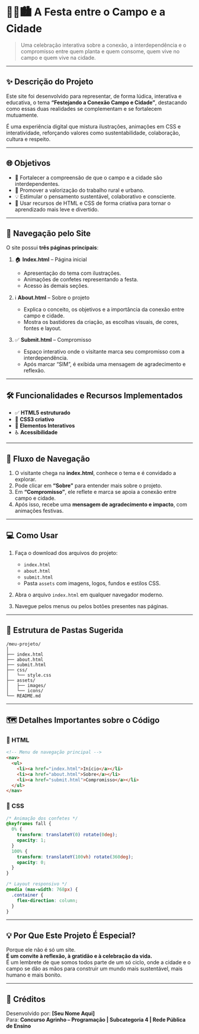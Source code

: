 
# 🎉🌾🏙️ A Festa entre o Campo e a Cidade

> Uma celebração interativa sobre a conexão, a interdependência e o compromisso entre quem planta e quem consome, quem vive no campo e quem vive na cidade.

---

## ✨ Descrição do Projeto
Este site foi desenvolvido para representar, de forma lúdica, interativa e educativa, o tema **“Festejando a Conexão Campo e Cidade”**, destacando como essas duas realidades se complementam e se fortalecem mutuamente.

É uma experiência digital que mistura ilustrações, animações em CSS e interatividade, reforçando valores como sustentabilidade, colaboração, cultura e respeito.

---

## 🌐 Objetivos
- 🌾 Fortalecer a compreensão de que o campo e a cidade são interdependentes.
- 🎯 Promover a valorização do trabalho rural e urbano.
- 💡 Estimular o pensamento sustentável, colaborativo e consciente.
- 🎨 Usar recursos de HTML e CSS de forma criativa para tornar o aprendizado mais leve e divertido.

---

## 🔗 Navegação pelo Site

O site possui **três páginas principais**:

1. 🏠 **Index.html** – Página inicial
   - Apresentação do tema com ilustrações.
   - Animações de confetes representando a festa.
   - Acesso às demais seções.

2. ℹ️ **About.html** – Sobre o projeto
   - Explica o conceito, os objetivos e a importância da conexão entre campo e cidade.
   - Mostra os bastidores da criação, as escolhas visuais, de cores, fontes e layout.

3. ✅ **Submit.html** – Compromisso
   - Espaço interativo onde o visitante marca seu compromisso com a interdependência.
   - Após marcar “SIM”, é exibida uma mensagem de agradecimento e reflexão.

---

## 🛠️ Funcionalidades e Recursos Implementados

- ✅ **HTML5 estruturado**
- 🎨 **CSS3 criativo**
- 🎉 **Elementos Interativos**
- ♿ **Acessibilidade**

---

## 🔄 Fluxo de Navegação
1. O visitante chega na **index.html**, conhece o tema e é convidado a explorar.
2. Pode clicar em **“Sobre”** para entender mais sobre o projeto.
3. Em **“Compromisso”**, ele reflete e marca se apoia a conexão entre campo e cidade.
4. Após isso, recebe uma **mensagem de agradecimento e impacto**, com animações festivas.

---

## 💻 Como Usar
1. Faça o download dos arquivos do projeto:
   - `index.html`
   - `about.html`
   - `submit.html`
   - Pasta `assets` com imagens, logos, fundos e estilos CSS.

2. Abra o arquivo `index.html` em qualquer navegador moderno.

3. Navegue pelos menus ou pelos botões presentes nas páginas.

---

## 📁 Estrutura de Pastas Sugerida
```
/meu-projeto/
│
├── index.html
├── about.html
├── submit.html
├── css/
│   └── style.css
├── assets/
│   ├── images/
│   └── icons/
└── README.md
```

---

## 🗺️ Detalhes Importantes sobre o Código

### 🧠 HTML
```html
<!-- Menu de navegação principal -->
<nav>
  <ul>
    <li><a href="index.html">Início</a></li>
    <li><a href="about.html">Sobre</a></li>
    <li><a href="submit.html">Compromisso</a></li>
  </ul>
</nav>
```

### 🎨 CSS
```css
/* Animação dos confetes */
@keyframes fall {
  0% {
    transform: translateY(0) rotate(0deg);
    opacity: 1;
  }
  100% {
    transform: translateY(100vh) rotate(360deg);
    opacity: 0;
  }
}

/* Layout responsivo */
@media (max-width: 768px) {
  .container {
    flex-direction: column;
  }
}
```

---

## 💡 Por Que Este Projeto É Especial?
Porque ele não é só um site.  
**É um convite à reflexão, à gratidão e à celebração da vida.**  
É um lembrete de que somos todos parte de um só ciclo, onde a cidade e o campo se dão as mãos para construir um mundo mais sustentável, mais humano e mais bonito.

---

## 🚀 Créditos
Desenvolvido por: **[Seu Nome Aqui]**  
Para: **Concurso Agrinho – Programação | Subcategoria 4 | Rede Pública de Ensino**  

